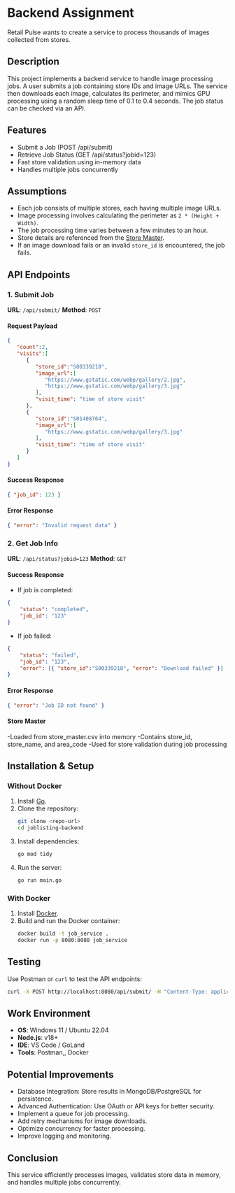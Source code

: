 # Backend  Assignment

Retail Pulse wants to create a service to process thousands of images collected from stores.

## Description
This project implements a backend service to handle image processing jobs. A user submits a job containing store IDs and image URLs. The service then downloads each image, calculates its perimeter, and mimics GPU processing using a random sleep time of 0.1 to 0.4 seconds. The job status can be checked via an API.
## Features
- Submit a Job (POST /api/submit)
- Retrieve Job Status (GET /api/status?jobid=123)
- Fast store validation using in-memory data
- Handles multiple jobs concurrently

## Assumptions
- Each job consists of multiple stores, each having multiple image URLs.
- Image processing involves calculating the perimeter as `2 * (Height + Width)`.
- The job processing time varies between a few minutes to an hour.
- Store details are referenced from the [Store Master](https://drive.google.com/file/d/1dCdAFEBzN1LVUUKxIZyewOeYx42PtEzb/view?usp=sharing).
- If an image download fails or an invalid `store_id` is encountered, the job fails.

## API Endpoints

### 1. Submit Job

**URL**: `/api/submit/`
**Method**: `POST`

#### Request Payload
```json
{
   "count":2,
   "visits":[
      {
         "store_id":"S00339218",
         "image_url":[
            "https://www.gstatic.com/webp/gallery/2.jpg",
            "https://www.gstatic.com/webp/gallery/3.jpg"
         ],
         "visit_time": "time of store visit"
      },
      {
         "store_id":"S01408764",
         "image_url":[
            "https://www.gstatic.com/webp/gallery/3.jpg"
         ],
         "visit_time": "time of store visit"
      }
   ]
}
```

#### Success Response
```json
{ "job_id": 123 }
```

#### Error Response
```json
{ "error": "Invalid request data" }
```

### 2. Get Job Info

**URL**: `/api/status?jobid=123`
**Method**: `GET`

#### Success Response
- If job is completed:
```json
{
    "status": "completed",
    "job_id": "123"
}
```
- If job failed:
```json
{
    "status": "failed",
    "job_id": "123",
    "error": [{ "store_id":"S00339218", "error": "Download failed" }]
}
```

#### Error Response
```json
{ "error": "Job ID not found" }
```


#### Store Master
-Loaded from store_master.csv into memory
-Contains store_id, store_name, and area_code
-Used for store validation during job processing

## Installation & Setup

### Without Docker
1. Install [Go](https://golang.org/dl/).
2. Clone the repository:
   ```sh
   git clone <repo-url>
   cd joblisting-backend
   ```
3. Install dependencies:
   ```sh
   go mod tidy
   ```
4. Run the server:
   ```sh
   go run main.go
   ```

### With Docker
1. Install [Docker](https://www.docker.com/).
2. Build and run the Docker container:
   ```sh
   docker build -t job_service .
   docker run -p 8080:8080 job_service
   ```

## Testing
Use Postman or `curl` to test the API endpoints:
```sh
curl -X POST http://localhost:8080/api/submit/ -H "Content-Type: application/json" -d '{ "count":2, "visits":[...] }'
```

## Work Environment
- **OS**: Windows 11 / Ubuntu 22.04
- **Node.js**: v18+
- **IDE**: VS Code / GoLand
- **Tools**: Postman,, Docker


## Potential Improvements
- Database Integration: Store results in MongoDB/PostgreSQL for persistence.
- Advanced Authentication: Use OAuth or API keys for better security.
- Implement a queue for job processing.
- Add retry mechanisms for image downloads.
- Optimize concurrency for faster processing.
- Improve logging and monitoring.

  
## Conclusion
This service efficiently processes images, validates store data in memory, and handles multiple jobs concurrently.



